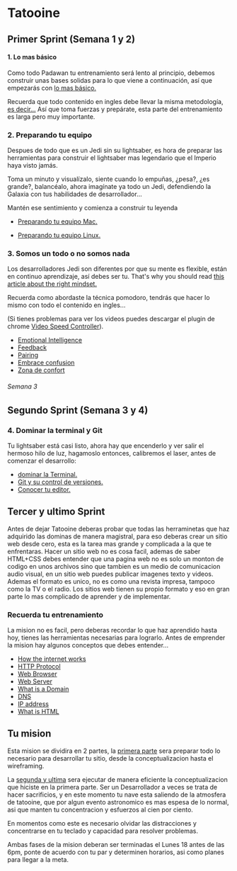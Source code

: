 # Tatooine

## Primer Sprint (Semana 1 y 2)

#### 1. Lo mas básico

Como todo Padawan tu entrenamiento será lento al principio, debemos construir unas bases solidas para lo que viene a continuación, así que empezarás con [lo mas básico.](01-The-very-basics.md)

Recuerda que todo contenido en ingles debe llevar la misma metodología, [es decir...](english-metodology.md)
Así que toma fuerzas y prepárate, esta parte del entrenamiento es larga pero muy importante.

### 2. Preparando tu equipo

Despues de todo que es un Jedi sin su lightsaber, es hora de preparar las herramientas para construir el lightsaber mas legendario que el Imperio haya visto jamás.

Toma un minuto y visualízalo, siente cuando lo empuñas, ¿pesa?, ¿es grande?, balancéalo, ahora imagínate ya todo un Jedi, defendiendo la Galaxia con tus habilidades de desarrollador...

Mantén ese sentimiento y comienza a construir tu leyenda

- [Preparando tu equipo Mac.](02-setup-your-mac.md)

- [Preparando tu equipo Linux.](02-setup-your-linux.md)



### 3. Somos un todo o no somos nada

Los desarrolladores Jedi son diferentes por que su mente es flexible, están en continuo aprendizaje, así debes ser tu. That's why you should read [this article about the right mindset.](https://www.brainpickings.org/2014/01/29/carol-dweck-mindset/)


Recuerda como abordaste la técnica pomodoro, tendrás que hacer lo mismo con todo el contenido en ingles...

(Si tienes problemas para ver los videos puedes descargar el plugin de chrome [Video Speed Controller](https://github.com/igrigorik/videospeed)).

- [Emotional Intelligence](https://vimeo.com/99779530)
- [Feedback](https://vimeo.com/99780302)
- [Pairing](https://vimeo.com/76662569)
- [Embrace confusion](embrace-confusion.mp4)
- [Zona de confort](https://www.youtube.com/watch?v=RSUykLfEmVE)



###### Semana 3

## Segundo Sprint (Semana 3 y 4)

### 4. Dominar la terminal y Git

Tu lightsaber está casi listo, ahora hay que encenderlo y ver salir el hermoso hilo de luz, hagamoslo entonces, calibremos el laser, antes de comenzar el desarrollo:

- [dominar la Terminal.](domina-la-terminal.md)
- [Git y su control de versiones.](Viaja-en-el-tiempo-con-GIT.md)
- [Conocer tu editor.](atom-basics.md)


## Tercer y ultimo Sprint

Antes de dejar Tatooine deberas probar que todas las herraminetas que haz adquirido las dominas de manera magistral, para eso deberas crear un sitio web desde cero, esta es la tarea mas grande y complicada a la que te enfrentaras. Hacer un sitio web no es cosa facil, ademas de saber HTML+CSS debes entender que una pagina web no es solo un monton de codigo en unos archivos sino que tambien es un medio de comunicacion audio visual, en un sitio web puedes publicar imagenes texto y videos.
Ademas el formato es unico, no es como una revista impresa, tampoco como la TV o el radio. Los sitios web tienen su propio formato y eso en gran parte lo mas complicado de aprender y de implementar.

### Recuerda tu entrenamiento

La mision no es facil, pero deberas recordar lo que haz aprendido hasta hoy, tienes las herramientas necesarias para lograrlo. Antes de emprender la mision hay algunos conceptos que debes entender...


- [How the internet works](https://www.youtube.com/watch?v=7_LPdttKXPc)
- [HTTP Protocol](https://en.wikipedia.org/wiki/Hypertext_Transfer_Protocol)
- [Web Browser](http://skillcrush.com/2012/10/01/web-browsers/)
- [Web Server](http://skillcrush.com/2012/07/03/web-server-2/)
- [What is a Domain](http://skillcrush.com/2012/11/01/domain-2/)
- [DNS](http://skillcrush.com/2012/04/24/dns/)
- [IP address](http://skillcrush.com/2012/07/03/ip-address-2/)
- [What is HTML](http://skillcrush.com/2012/04/02/html/)

## Tu mision

Esta mision se dividira en 2 partes, la [primera parte](despegando-de-tatooine-1.md) sera preparar todo lo necesario para desarrollar tu sitio, desde la conceptualizacion hasta el wireframing.

La [segunda y ultima](despegando-de-tatooine-2.md) sera ejecutar de manera eficiente la conceptualizacion que hiciste en la primera parte. Ser un Desarrollador a veces se trata de hacer sacrificios, y en este momento tu nave esta saliendo de la atmosfera de tatooine, que por algun evento astronomico es mas espesa de lo normal, asi que manten tu concentracion y esfuerzos al cien por ciento.

En momentos como este es necesario olvidar las distracciones y concentrarse en tu teclado y capacidad para resolver problemas.

Ambas fases de la mision deberan ser terminadas el Lunes 18 antes de las 6pm, ponte de acuerdo con tu par y determinen horarios, asi como planes para llegar a la meta.
